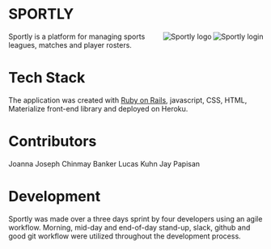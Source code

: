 # SPORTLY
<img src="sportly/sportly_login.png"
 alt="Sportly login" title="Sportly Login" align="right" />
<img src="http://build.or.at/wp-content/uploads/2013/04/sportly_neu.jpg"
 alt="Sportly logo" title="Sportly" align="right" />
Sportly is a platform for managing sports leagues, matches and player rosters. 

# Tech Stack
The application was created with [Ruby on Rails](https://github.com/rails/rails), javascript, CSS, HTML, Materialize front-end library and deployed on Heroku. 

# Contributors
Joanna Joseph
Chinmay Banker
Lucas Kuhn
Jay Papisan

# Development
Sportly was made over a three days sprint by four developers using an agile workflow. Morning, mid-day and end-of-day stand-up, slack, github and good git workflow were utilized throughout the development process. 

